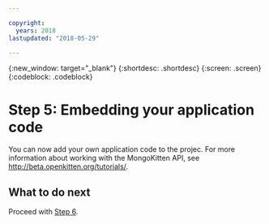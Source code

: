 ```yaml
---

copyright:
  years: 2018
lastupdated: "2018-05-29"

---
```


{:new_window: target="_blank"}
{:shortdesc: .shortdesc}
{:screen: .screen}
{:codeblock: .codeblock}

# Step 5: Embedding your application code

You can now add your own application code to the projec. For more information about working with the MongoKitten API, see http://beta.openkitten.org/tutorials/.

## What to do next

Proceed with [Step 6](use-step6.html).
